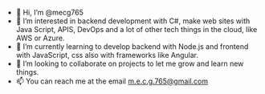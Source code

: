 - 👋 Hi, I’m @mecg765
- 👀 I’m interested in backend development with C#, make web sites with Java Script, APIS, DevOps and a lot of other tech things in the cloud, like AWS or Azure.
- 🌱 I’m currently learning to develop backend with Node.js and frontend with JavaScript, css also with frameworks like Angular.
- 💞️ I’m looking to collaborate on projects to let me grow and learn new things.
- 📫 You can reach me at the email m.e.c.g.765@gmail.com

<!---
mecg765/mecg765 is a ✨ special ✨ repository because its `README.md` (this file) appears on your GitHub profile.
You can click the Preview link to take a look at your changes.
--->
